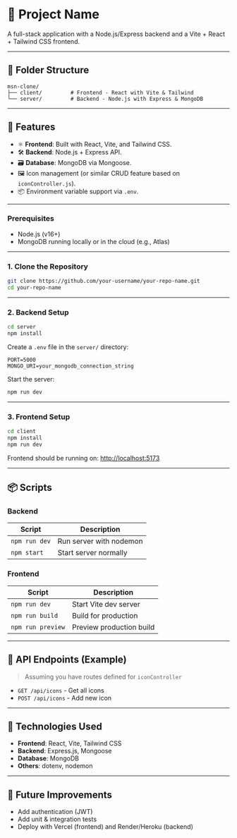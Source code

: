 # 🧩 Project Name

A full-stack application with a Node.js/Express backend and a Vite + React + Tailwind CSS frontend.

---

## 📁 Folder Structure

```
msn-clone/
├── client/         # Frontend - React with Vite & Tailwind
└── server/         # Backend - Node.js with Express & MongoDB
```

---

## 🚀 Features

- ⚛️ **Frontend**: Built with React, Vite, and Tailwind CSS.
- 🛠️ **Backend**: Node.js + Express API.
- 🗃️ **Database**: MongoDB via Mongoose.
- 🖼️ Icon management (or similar CRUD feature based on `iconController.js`).
- 📦 Environment variable support via `.env`.

---

### Prerequisites

- Node.js (v16+)
- MongoDB running locally or in the cloud (e.g., Atlas)

---

### 1. Clone the Repository

```bash
git clone https://github.com/your-username/your-repo-name.git
cd your-repo-name
```

---

### 2. Backend Setup

```bash
cd server
npm install
```

Create a `.env` file in the `server/` directory:

```
PORT=5000
MONGO_URI=your_mongodb_connection_string
```

Start the server:

```bash
npm run dev
```

---

### 3. Frontend Setup

```bash
cd client
npm install
npm run dev
```

Frontend should be running on: [http://localhost:5173](http://localhost:5173)

---

## 📦 Scripts

### Backend

| Script         | Description          |
|----------------|----------------------|
| `npm run dev`  | Run server with nodemon |
| `npm start`    | Start server normally |

### Frontend

| Script         | Description             |
|----------------|-------------------------|
| `npm run dev`  | Start Vite dev server   |
| `npm run build`| Build for production    |
| `npm run preview` | Preview production build |

---

## 🔗 API Endpoints (Example)

> Assuming you have routes defined for `iconController`

- `GET /api/icons` - Get all icons
- `POST /api/icons` - Add new icon

---

## 📁 Technologies Used

- **Frontend**: React, Vite, Tailwind CSS
- **Backend**: Express.js, Mongoose
- **Database**: MongoDB
- **Others**: dotenv, nodemon

---

## 🧪 Future Improvements

- Add authentication (JWT)
- Add unit & integration tests
- Deploy with Vercel (frontend) and Render/Heroku (backend)
